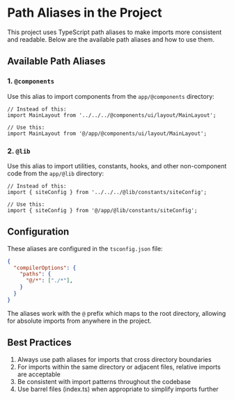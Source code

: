 # Path Aliases in the Project

This project uses TypeScript path aliases to make imports more consistent and readable. Below are the available path aliases and how to use them.

## Available Path Aliases

### 1. `@components`

Use this alias to import components from the `app/@components` directory:

```tsx
// Instead of this:
import MainLayout from '../../../@components/ui/layout/MainLayout';

// Use this:
import MainLayout from '@/app/@components/ui/layout/MainLayout';
```

### 2. `@lib`

Use this alias to import utilities, constants, hooks, and other non-component code from the `app/@lib` directory:

```tsx
// Instead of this:
import { siteConfig } from '../../../@lib/constants/siteConfig';

// Use this:
import { siteConfig } from '@/app/@lib/constants/siteConfig';
```

## Configuration

These aliases are configured in the `tsconfig.json` file:

```json
{
  "compilerOptions": {
    "paths": {
      "@/*": ["./*"],
    }
  }
}
```

The aliases work with the `@` prefix which maps to the root directory, allowing for absolute imports from anywhere in the project.

## Best Practices

1. Always use path aliases for imports that cross directory boundaries
2. For imports within the same directory or adjacent files, relative imports are acceptable
3. Be consistent with import patterns throughout the codebase
4. Use barrel files (index.ts) when appropriate to simplify imports further 
